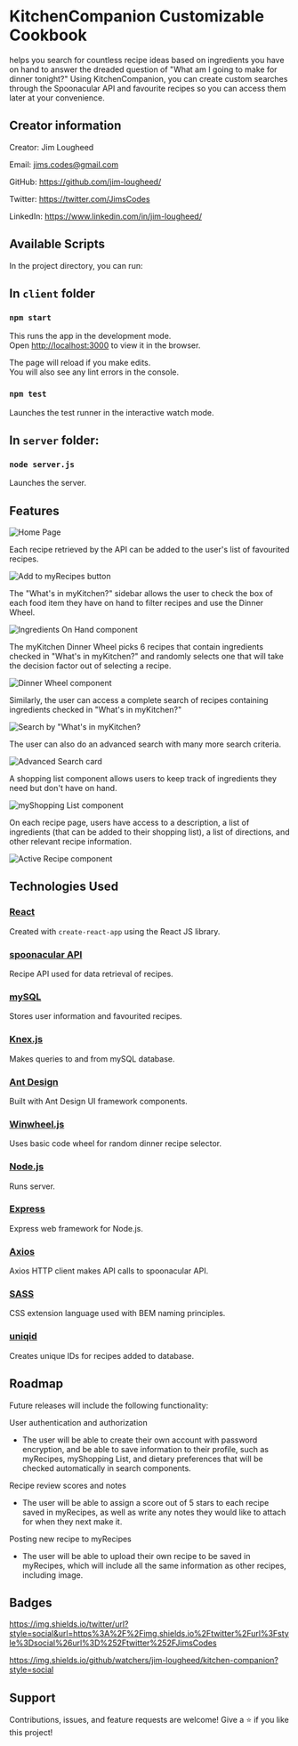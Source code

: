 # KitchenCompanion Customizable Cookbook

helps you search for countless recipe ideas based on ingredients you have on hand to answer the dreaded question of "What am I going to make for dinner tonight?" Using KitchenCompanion, you can create custom searches through the Spoonacular API and favourite recipes so you can access them later at your convenience.

## Creator information

Creator: Jim Lougheed

Email: jims.codes@gmail.com

GitHub: https://github.com/jim-lougheed/

Twitter: https://twitter.com/JimsCodes

LinkedIn: https://www.linkedin.com/in/jim-lougheed/

## Available Scripts

In the project directory, you can run:

## In `client` folder

### `npm start`

This runs the app in the development mode.\
Open [http://localhost:3000](http://localhost:3000) to view it in the browser.

The page will reload if you make edits.\
You will also see any lint errors in the console.

### `npm test`

Launches the test runner in the interactive watch mode.

## In `server` folder:

### `node server.js`

Launches the server.

## Features

![Home Page](./server/public/readme-captures/homePage.JPG)

Each recipe retrieved by the API can be added to the user's list of favourited recipes.

![Add to myRecipes button](./server/public/readme-captures/addToMyRecipes.JPG)

The "What's in myKitchen?" sidebar allows the user to check the box of each food item they have on hand to filter recipes and use the Dinner Wheel.

![Ingredients On Hand component](./server/public/readme-captures/ingredientsOnHand.JPG)

The myKitchen Dinner Wheel picks 6 recipes that contain ingredients checked in "What's in myKitchen?" and randomly selects one that will take the decision factor out of selecting a recipe.

![Dinner Wheel component](./server/public/readme-captures/dinnerWheel.JPG)

Similarly, the user can access a complete search of recipes containing ingredients checked in "What's in myKitchen?"

![Search by "What's in myKitchen?](./server/public/readme-captures/searchAllRecipesBasedOnIngredients.JPG)

The user can also do an advanced search with many more search criteria.

![Advanced Search card](./server/public/readme-captures/advancedSearch.JPG)

A shopping list component allows users to keep track of ingredients they need but don't have on hand.

![myShopping List component](./server/public/readme-captures/myShoppingList.JPG)

On each recipe page, users have access to a description, a list of ingredients (that can be added to their shopping list), a list of directions, and other relevant recipe information.

![Active Recipe component](./server/public/readme-captures/activeRecipe.JPG)

## Technologies Used

### [React](https://reactjs.org/)
Created with `create-react-app` using the React JS library.

### [spoonacular API](https://spoonacular.com/food-api)
Recipe API used for data retrieval of recipes.

### [mySQL](https://www.mysql.com/)
Stores user information and favourited recipes.

### [Knex.js](https://knexjs.org/)
Makes queries to and from mySQL database.

### [Ant Design](https://ant.design/)
Built with Ant Design UI framework components.

### [Winwheel.js](http://dougtesting.net/home)
Uses basic code wheel for random dinner recipe selector.

### [Node.js](https://nodejs.org/en/)
Runs server.

### [Express](http://expressjs.com/)
Express web framework for Node.js.

### [Axios](https://axios-http.com/)
Axios HTTP client makes API calls to spoonacular API.

### [SASS](https://sass-lang.com/)
CSS extension language used with BEM naming principles.

### [uniqid](https://www.npmjs.com/package/uniqid)
Creates unique IDs for recipes added to database.


## Roadmap

Future releases will include the following functionality:

User authentication and authorization

- The user will be able to create their own account with password encryption, and be able to save information to their profile, such as myRecipes, myShopping List, and dietary preferences that will be checked automatically in search components.

Recipe review scores and notes

- The user will be able to assign a score out of 5 stars to each recipe saved in myRecipes, as well as write any notes they would like to attach for when they next make it.

Posting new recipe to myRecipes

- The user will be able to upload their own recipe to be saved in myRecipes, which will include all the same information as other recipes, including image.

## Badges

https://img.shields.io/twitter/url?style=social&url=https%3A%2F%2Fimg.shields.io%2Ftwitter%2Furl%3Fstyle%3Dsocial%26url%3D%252Ftwitter%252FJimsCodes

https://img.shields.io/github/watchers/jim-lougheed/kitchen-companion?style=social

## Support

Contributions, issues, and feature requests are welcome!
Give a ⭐️ if you like this project!